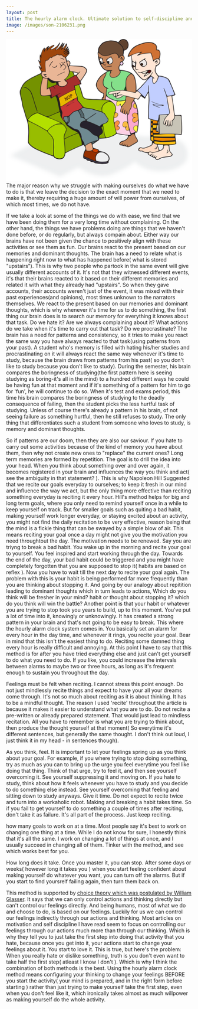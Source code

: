 ```yaml
---
layout: post
title: The hourly alarm clock. Ultimate solution to self-discipline and changing your mindset.
image: /images/son-2106231.png
---
```


![lazy boy](/images/son-2106231.png)
The major reason why we struggle with making ourselves do what we have to do is that we leave the decision to the exact moment that we need to make it, thereby requiring a huge amount of will power from ourselves, of which most times, we do not have.


If we take a look at some of the things we do with ease, we find that we have been doing them for a very long time without complaining. On the other hand, the things we have problems doing are things that we haven't done before, or do regularly, but always compain about. Either way our brains have not been given the chance to positively align with these activities or see them as fun. Our brains react to the present based on our memories and dominant thoughts. The brain has a need to relate what is happening right now to what has happened before( what is stored "upstairs"). This is why two people who partook in the same event will give usually different accounts of it. It's not that they witnessed different events, it's that their brains reacted to it based on their different memories and related it with what they already had "upstairs". So when they gave accounts, their accounts weren't just of the event, it was mixed with their past experiences(and opinions), most times unknown to the narrators themselves. We react to the present based on our memories and dominant thoughts, which is why whenever it's time for us to do something, the first thing our brain does is to search our memory for everything it knows about that task. Do we hate it? Are we always complaining about it? What actions do we take when it's time to carry out that task? Do we procrastinate? The brain has a need for patterns and consistency, so it tries to make you react the same way you have always reacted to that task(using patterns from your past). A student who's memory is filled with hating his/her studies and procrastinating on it will always react the same way whenever it's time to study, because the brain draws from patterns from his past( so you don't like to study because you don't like to study). During the semester, his brain compares the boringness of studying(the first pattern here is seeing studying as boring-it's all in the mind) to a hundred different ways he could be having fun at that moment and if it's something of a pattern for him to go for 'fun', he will continue to do so. When it's test and exams period, this time his brain compares the boringness of studying to the deadly consequence of failing, then the student picks the less hurtful task of studying. Unless of course there's already a pattern in his brain, of not seeing failure as something hurtful, then he still refuses to study. The only thing that differentiates such a student from someone who loves to study, is memory and dominant thoughts.


So if patterns are our doom, then they are also our saviour. If you hate to carry out some activities because of the kind of memory you have about them, then why not create new ones to "replace" the current ones? Long term memories are formed by repetition. The goal is to drill the idea into your head. When you think about something over and over again, it becomes registered in your brain and influences the way you think and act( see the ambiguity in that statement? ). This is why Napoleon Hill Suggested that we recite our goals everyday to ourselves; to keep it fresh in our mind and influence the way we act, but the only thing more effective than reciting something everyday is reciting it every hour. Hill's method helps for big and long term goals, where you only need to remind yourself once in a while to keep yourself on track. But for smaller goals such as quiting a bad habit, making yourself work longer everyday, or staying excited about an activity, you might not find the daily recitation to be very effective, reason being that the mind is a fickle thing that can be swayed by a simple blow of air. This means reciting your goal once a day might not give you the motivation you need throughtout the day. The motivation needs to be renewed. Say you are triyng to break a bad habit. You wake up in the morning and recite your goal to yourself. You feel inspired and start working through the day. Towards the end of the day, your bad habit could be triggered and you might have completely forgotten that you are supposed to stop it( habits are based on reflex ). Now you have to wait till the next day to recite your goal again. The problem with this is your habit is being performed far more frequently than you are thinking about stopping it. And going by our analogy about repitition leading to dominant thoughts which in turn leads to actions, Which do you think will be fresher in your mind? habit or thought about stopping it? which do you think will win the battle? Another point is that your habit or whatever you are trying to stop took you years to build, up to this moment. You've put a lot of time into it, knowingly or unknowingly. It has created a strong pattern in your brain and that's not going to be easy to break. This where the hourly alarm clock system comes in. You basically set an alarm for every hour in the day time, and whenever it rings, you recite your goal. Bear in mind that this isn't the easiest thing to do. Reciting some damned thing every hour is really difficult and annoying. At this point I have to say that this method is for after you have tried everything else and just can't get yourself to do what you need to do. If you like, you could increase the intervals between alarms to maybe two or three hours, as long as it's frequent enough to sustain you throughout the day.


Feelings must be felt when reciting. I cannot stress this point enough. Do not just mindlessly recite things and expect to have your all your dreams come through. It's not so much about reciting as it is about thinking. It has to be a mindful thought. The reason I used 'recite' throughout the article is because it makes it easier to understand what you are to do. Do not recite a pre-written or already prepared statement. That would just lead to mindless recitation. All you have to remember is what you are trying to think about, then produce the thought yourself at that moment( So everytime it's different sentences, but generally the same thought. I don't think  out loud, I just think it in my head - in sentences though).


As  you think, feel. It is important to let your feelings spring up as you think about your goal. For example, if you where trying to stop doing something, try as much as you can to bring up the urge you feel everytime you feel like doing that thing. Think of that urge, try to feel it, and then see yourself overcoming it. See yourself suppressing it and moving on. If you hate to study, think about how it feels whenever you have to study and you decide to do something else instead. See yourself overcoming that feeling and sitting down to study anyways.
Give it time. Do not expect to recite twice and turn into a workaholic robot. Making and breaking a habit takes time. So if you fail to get yourself to do something a couple of times after reciting, don't take it as failure. It's all part of the process. Just keep reciting.


how many goals to work on at a time. Most people say it's best to work on changing one thing at a time. While I do not know for sure, I honestly think that it's all the same. I work on changing a lot of things at once, and I usually succeed in changing all of them. Tinker with the method, and see which works best for you.


How long does it take. Once you master it, you can stop. After some days or weeks( however long it takes you ) when you start feeling confident about making yourself do whatever you want, you can turn off the alarms. But if you start to find yoursrelf failing again, then turn them back on.


This method is supported by [choice theory which was postulated by William Glasser](https://en.wikipedia.org/wiki/Glasser%27s_choice_theory). It says that we can only control actions and thinking directly but can't control our feelings directly. And being humans, most of what we do and choose to do, is based on our feelings. Luckily for us we can control our feelings indirectly through our actions and thinking. Most articles on motivation and self discipline I have read seem to focus on controlling our feelings through our actions much more than through our thinking. Which is why they tell you to just take the first step into doing that activity that you hate, because once you get into it, your actions start to change your feelings about it. You start to love it. This is true, but here's the problem: When you really hate or dislike something, truth is you don't even want to take half the first step( atleast I know I don't ). Which is why I think the combination of both methods is the best. Using the hourly alarm clock method means configuring your thinking to change your feelings BEFORE you start the activity( your mind is prepared, and in the right form before starting ) rather than just trying to make yourself take the first step, even when you don't feel like it, which ironically takes almost as much willpower as making yourself do the whole activity.

